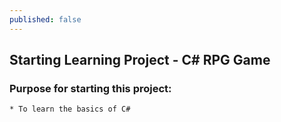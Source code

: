 ```yaml
---
published: false
---
```

## Starting Learning Project - C# RPG Game

### Purpose for starting this project:
    * To learn the basics of C#
